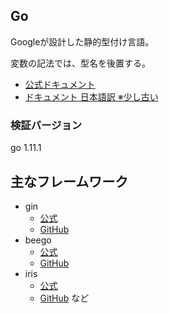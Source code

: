 ## Go
Googleが設計した静的型付け言語。

変数の記法では、型名を後置する。

- [公式ドキュメント](https://golang.org/ref/spec)
- [ドキュメント 日本語訳 ※少し古い](http://golang.jp/go_spec)

### 検証バージョン
go 1.11.1

## 主なフレームワーク
- gin
  - [公式](https://gin-gonic.com/ja/)
  - [GitHub](https://github.com/gin-gonic/gin)
- beego
  - [公式](https://beego.me/)
  - [GitHub](https://github.com/astaxie/beego)
- iris
  - [公式](https://iris-go.com/)
  - [GitHub](https://github.com/kataras/iris)
など